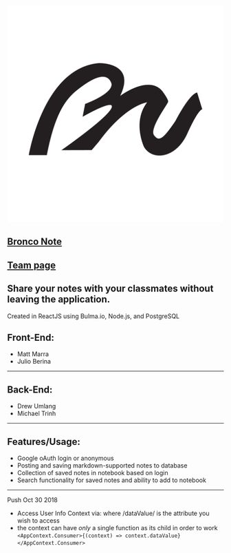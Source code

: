 ![alt text](https://github.com/Game-Of-Threads/CS4800Project/blob/master/src/logo.png)
## [Bronco Note](http://www.bronconote.com) 
## [Team page](http://cs480-projects.github.io/teams-fall2018/Game%20of%20Threads/index.html)
## Share your notes with your classmates without leaving the application.

Created in ReactJS using Bulma.io, Node.js, and PostgreSQL

## Front-End:
* Matt Marra
* Julio Berina
---
## Back-End:
* Drew Umlang
* Michael Trinh
---
## Features/Usage:
* Google oAuth login or anonymous
* Posting and saving markdown-supported notes to database
* Collection of saved notes in notebook based on login
* Search functionality for saved notes and ability to add to notebook
---
Push Oct 30 2018
* Access User Info Context via: where /dataValue/ is the attribute you wish to access
* the context can have *only* a single function as its child in order to work
`<AppContext.Consumer>{(context) => context.dataValue}</AppContext.Consumer>`
